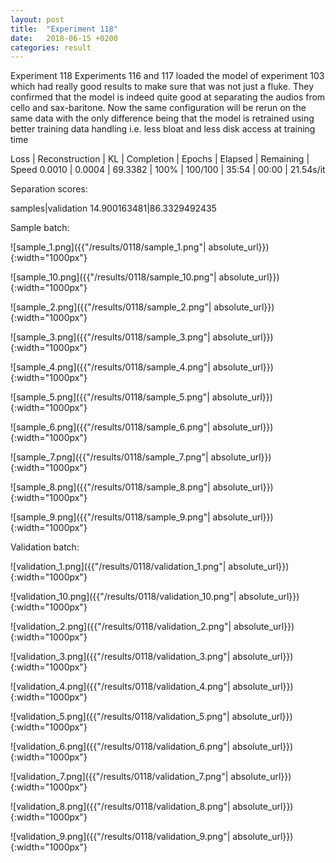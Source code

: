```yaml
---
layout: post
title:  "Experiment 118"
date:   2018-06-15 +0200
categories: result
---
```

Experiment 118
Experiments 116 and 117 loaded the model of experiment 103 which had really good results to make sure that was not just a fluke. They confirmed that the model is indeed quite good at separating the audios from cello and sax-baritone. Now the same configuration will be rerun on the same data with the only difference being that the model is retrained using better training data handling i.e. less bloat and less disk access at training time

Loss | Reconstruction | KL | Completion | Epochs | Elapsed | Remaining | Speed
0.0010 | 0.0004 | 69.3382 | 100% | 100/100 | 35:54 | 00:00 | 21.54s/it

Separation scores:

samples|validation
14.900163481|86.3329492435

Sample batch:

![sample_1.png]({{"/results/0118/sample_1.png"| absolute_url}}){:width="1000px"}

![sample_10.png]({{"/results/0118/sample_10.png"| absolute_url}}){:width="1000px"}

![sample_2.png]({{"/results/0118/sample_2.png"| absolute_url}}){:width="1000px"}

![sample_3.png]({{"/results/0118/sample_3.png"| absolute_url}}){:width="1000px"}

![sample_4.png]({{"/results/0118/sample_4.png"| absolute_url}}){:width="1000px"}

![sample_5.png]({{"/results/0118/sample_5.png"| absolute_url}}){:width="1000px"}

![sample_6.png]({{"/results/0118/sample_6.png"| absolute_url}}){:width="1000px"}

![sample_7.png]({{"/results/0118/sample_7.png"| absolute_url}}){:width="1000px"}

![sample_8.png]({{"/results/0118/sample_8.png"| absolute_url}}){:width="1000px"}

![sample_9.png]({{"/results/0118/sample_9.png"| absolute_url}}){:width="1000px"}

Validation batch:

![validation_1.png]({{"/results/0118/validation_1.png"| absolute_url}}){:width="1000px"}

![validation_10.png]({{"/results/0118/validation_10.png"| absolute_url}}){:width="1000px"}

![validation_2.png]({{"/results/0118/validation_2.png"| absolute_url}}){:width="1000px"}

![validation_3.png]({{"/results/0118/validation_3.png"| absolute_url}}){:width="1000px"}

![validation_4.png]({{"/results/0118/validation_4.png"| absolute_url}}){:width="1000px"}

![validation_5.png]({{"/results/0118/validation_5.png"| absolute_url}}){:width="1000px"}

![validation_6.png]({{"/results/0118/validation_6.png"| absolute_url}}){:width="1000px"}

![validation_7.png]({{"/results/0118/validation_7.png"| absolute_url}}){:width="1000px"}

![validation_8.png]({{"/results/0118/validation_8.png"| absolute_url}}){:width="1000px"}

![validation_9.png]({{"/results/0118/validation_9.png"| absolute_url}}){:width="1000px"}
